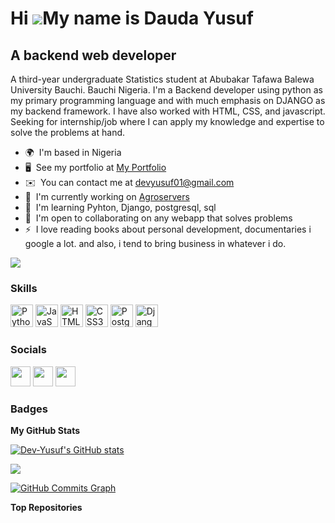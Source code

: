 Hi ![](https://user-images.githubusercontent.com/18350557/176309783-0785949b-9127-417c-8b55-ab5a4333674e.gif)My name is Dauda Yusuf
===================================================================================================================================

A backend web developer
-----------------------

A third-year undergraduate Statistics student at Abubakar Tafawa Balewa University Bauchi. Bauchi Nigeria. I'm a Backend developer using python as my primary programming language and with much emphasis on DJANGO as my backend framework. I have also worked with HTML, CSS, and javascript. Seeking for internship/job where I can apply my knowledge and expertise to solve the problems at hand.

* 🌍  I'm based in Nigeria
* 🖥️  See my portfolio at [My Portfolio](http://dev-yusuf,netlify.app)
* ✉️  You can contact me at [devyusuf01@gmail.com](mailto:devyusuf01@gmail.com)
* 🚀  I'm currently working on [Agroservers](http://agroservers.herokuapp.com/)
* 🧠  I'm learning Pyhton, Django, postgresql, sql
* 🤝  I'm open to collaborating on any webapp that solves problems
* ⚡  I love reading books about personal development, documentaries i google a lot. and also, i tend to bring business in whatever i do.

<a href="https://www.twitter.com/LegendYusuf101" target="_blank" rel="noreferrer"><img
src="https://img.shields.io/twitter/follow/LegendYusuf101?logo=twitter&style=for-the-badge&color=0891b2&labelColor=000000"
/></a>

### Skills

<p align="left">
<a href="https://www.python.org/" target="_blank" rel="noreferrer"><img src="https://raw.githubusercontent.com/danielcranney/readme-generator/main/public/icons/skills/python-colored.svg" width="36" height="36" alt="Python" /></a>
<a href="https://developer.mozilla.org/en-US/docs/Web/JavaScript" target="_blank" rel="noreferrer"><img src="https://raw.githubusercontent.com/danielcranney/readme-generator/main/public/icons/skills/javascript-colored.svg" width="36" height="36" alt="JavaScript" /></a>
<a href="https://developer.mozilla.org/en-US/docs/Glossary/HTML5" target="_blank" rel="noreferrer"><img src="https://raw.githubusercontent.com/danielcranney/readme-generator/main/public/icons/skills/html5-colored.svg" width="36" height="36" alt="HTML5" /></a>
<a href="https://www.w3.org/TR/CSS/#css" target="_blank" rel="noreferrer"><img src="https://raw.githubusercontent.com/danielcranney/readme-generator/main/public/icons/skills/css3-colored.svg" width="36" height="36" alt="CSS3" /></a>
<a href="https://www.postgresql.org/" target="_blank" rel="noreferrer"><img src="https://raw.githubusercontent.com/danielcranney/readme-generator/main/public/icons/skills/postgresql-colored.svg" width="36" height="36" alt="PostgreSQL" /></a>
<a href="https://www.djangoproject.com/" target="_blank" rel="noreferrer"><img src="https://raw.githubusercontent.com/danielcranney/readme-generator/main/public/icons/skills/django-colored-dark.svg" width="36" height="36" alt="Django" /></a>
</p>


### Socials

<p align="left"> <a href="https://www.github.com/Dev-Yusuf" target="_blank" rel="noreferrer"><img src="https://raw.githubusercontent.com/danielcranney/readme-generator/main/public/icons/socials/github-dark.svg" width="32" height="32" /></a> <a href="https://www.linkedin.com/in/https:/dauda-yusuf-yahya-2a8601170/" target="_blank" rel="noreferrer"><img src="https://raw.githubusercontent.com/danielcranney/readme-generator/main/public/icons/socials/linkedin.svg" width="32" height="32" /></a> <a href="https://www.twitter.com/LegendYusuf101" target="_blank" rel="noreferrer"><img src="https://raw.githubusercontent.com/danielcranney/readme-generator/main/public/icons/socials/twitter.svg" width="32" height="32" /></a></p>

### Badges

<b>My GitHub Stats</b>

<a href="http://www.github.com/Dev-Yusuf"><img src="https://github-readme-stats.vercel.app/api?username=Dev-Yusuf&show_icons=true&hide=&count_private=true&title_color=0891b2&text_color=ffffff&icon_color=0891b2&bg_color=000000&hide_border=true&show_icons=true" alt="Dev-Yusuf's GitHub stats" /></a>

<a href="http://www.github.com/Dev-Yusuf"><img src="https://github-readme-streak-stats.herokuapp.com/?user=Dev-Yusuf&stroke=ffffff&background=000000&ring=0891b2&fire=0891b2&currStreakNum=ffffff&currStreakLabel=0891b2&sideNums=ffffff&sideLabels=ffffff&dates=ffffff&hide_border=true" /></a>

<a href="http://www.github.com/Dev-Yusuf"><img src="https://activity-graph.herokuapp.com/graph?username=Dev-Yusuf&bg_color=000000&color=ffffff&line=0891b2&point=ffffff&area_color=000000&area=true&hide_border=true&custom_title=GitHub%20Commits%20Graph" alt="GitHub Commits Graph" /></a>

<b>Top Repositories</b>

<div width="100%" align="center"></div><br /><br /><br /><br /><br /><br /><br />
